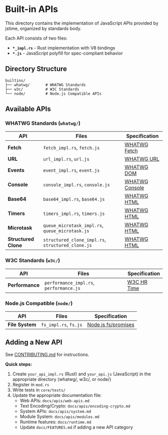# Built-in APIs

This directory contains the implementation of JavaScript APIs provided by jstime, organized by standards body.

Each API consists of two files:
- **`*_impl.rs`** - Rust implementation with V8 bindings
- **`*.js`** - JavaScript polyfill for spec-compliant behavior

## Directory Structure

```
builtins/
├── whatwg/       # WHATWG Standards
├── w3c/          # W3C Standards
└── node/         # Node.js Compatible APIs
```

## Available APIs

### WHATWG Standards (`whatwg/`)

| API | Files | Specification |
|-----|-------|---------------|
| **Fetch** | `fetch_impl.rs`, `fetch.js` | [WHATWG Fetch](https://fetch.spec.whatwg.org/) |
| **URL** | `url_impl.rs`, `url.js` | [WHATWG URL](https://url.spec.whatwg.org/) |
| **Events** | `event_impl.rs`, `event.js` | [WHATWG DOM](https://dom.spec.whatwg.org/#events) |
| **Console** | `console_impl.rs`, `console.js` | [WHATWG Console](https://console.spec.whatwg.org/) |
| **Base64** | `base64_impl.rs`, `base64.js` | [WHATWG HTML](https://html.spec.whatwg.org/multipage/webappapis.html#atob) |
| **Timers** | `timers_impl.rs`, `timers.js` | [WHATWG HTML](https://html.spec.whatwg.org/multipage/timers-and-user-prompts.html#timers) |
| **Microtask** | `queue_microtask_impl.rs`, `queue_microtask.js` | [WHATWG HTML](https://html.spec.whatwg.org/multipage/timers-and-user-prompts.html#microtask-queuing) |
| **Structured Clone** | `structured_clone_impl.rs`, `structured_clone.js` | [WHATWG HTML](https://html.spec.whatwg.org/multipage/structured-data.html#structured-cloning) |

### W3C Standards (`w3c/`)

| API | Files | Specification |
|-----|-------|---------------|
| **Performance** | `performance_impl.rs`, `performance.js` | [W3C HR Time](https://w3c.github.io/hr-time/) |

### Node.js Compatible (`node/`)

| API | Files | Specification |
|-----|-------|---------------|
| **File System** | `fs_impl.rs`, `fs.js` | [Node.js fs/promises](https://nodejs.org/api/fs.html#promises-api) |

## Adding a New API

See [CONTRIBUTING.md](../../../CONTRIBUTING.md#adding-built-in-apis) for instructions.

**Quick steps:**
1. Create `your_api_impl.rs` (Rust) and `your_api.js` (JavaScript) in the appropriate directory (whatwg/, w3c/, or node/)
2. Register in `mod.rs`
3. Write tests in `core/tests/`
4. Update the appropriate documentation file:
   - Web APIs: `docs/apis/web-apis.md`
   - Text Encoding/Crypto: `docs/apis/encoding-crypto.md`
   - System APIs: `docs/apis/system.md`
   - Module System: `docs/apis/modules.md`
   - Runtime features: `docs/runtime.md`
   - Update `docs/FEATURES.md` if adding a new API category
